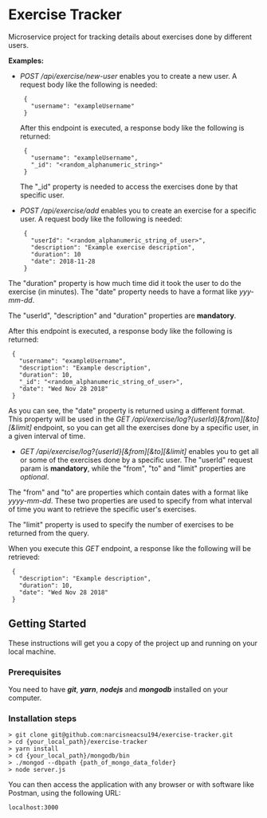 # Exercise Tracker

Microservice project for tracking details about exercises done by different users.

**Examples:**

* *POST /api/exercise/new-user* enables you to create a new user. A request body like the following is needed: 
   ```
    {
      "username": "exampleUsername"
    }
   ```
  After this endpoint is executed, a response body like the following is returned: 

   ```
    {
      "username": "exampleUsername",
      "_id": "<random_alphanumeric_string>"
    }
   ```
  The "_id" property is needed to access the exercises done by that specific user.

* *POST /api/exercise/add* enables you to create an exercise for a specific user. A request body like the following is needed: 

   ```
    {
      "userId": "<random_alphanumeric_string_of_user>",
      "description": "Example exercise description",
      "duration": 10
      "date": 2018-11-28
    }
   ```
The "duration" property is how much time did it took the user to do the exercise (in minutes).
The "date" property needs to have a format like *yyy-mm-dd*.

 The "userId", "description" and "duration" properties are **mandatory**.

 After this endpoint is executed, a response body like the following is returned: 
   ```
    {
      "username": "exampleUsername",
      "description": "Example description",
      "duration": 10,
      "_id": "<random_alphanumeric_string_of_user>",
      "date": "Wed Nov 28 2018"
    }
   ```
As you can see, the "date" property is returned using a different format. This property will be used in the *GET /api/exercise/log?{userId}[&from][&to][&limit]* endpoint, so you can get all the exercises done by a specific user, in a given interval of time.

* *GET /api/exercise/log?{userId}[&from][&to][&limit]* enables you to get all or some of the exercises done by a specific user.
The "userId" request param is **mandatory**, while the "from", "to" and "limit" properties are *optional*.

 The "from" and "to" are properties which contain dates with a format like *yyyy-mm-dd*. These two properties are used to specify from what interval of time you want to retrieve the specific user's exercises.

 The "limit" property is used to specify the number of exercises to 
be returned from the query.

 When you execute this *GET* endpoint, a response like the following will be retrieved:

   ```
    {
      "description": "Example description",
      "duration": 10,
      "date": "Wed Nov 28 2018"
    }
   ```

## Getting Started

These instructions will get you a copy of the project up and running on your local machine.

### Prerequisites

You need to have ***git***, ***yarn***, ***nodejs*** and ***mongodb*** installed on your computer.

### Installation steps

```
> git clone git@github.com:narcisneacsu194/exercise-tracker.git
> cd {your_local_path}/exercise-tracker
> yarn install
> cd {your_local_path}/mongodb/bin
> ./mongod --dbpath {path_of_mongo_data_folder}
> node server.js
```

You can then access the application with any browser or with software like Postman, using the following URL:

```
localhost:3000
```
